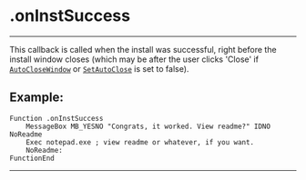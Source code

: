 # .onInstSuccess

---

This callback is called when the install was successful, right before the install window closes (which may be after the user clicks 'Close' if [`AutoCloseWindow`][1] or [`SetAutoClose`][2] is set to false).

## Example:

	Function .onInstSuccess
		MessageBox MB_YESNO "Congrats, it worked. View readme?" IDNO NoReadme
		Exec notepad.exe ; view readme or whatever, if you want.
		NoReadme:
	FunctionEnd

---

[1]: ../Reference/AutoCloseWindow.md
[2]: ../Reference/SetAutoClose.md